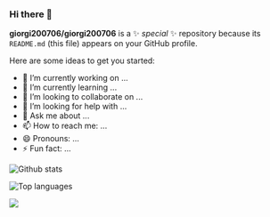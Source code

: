 ### Hi there 👋

**giorgi200706/giorgi200706** is a ✨ _special_ ✨ repository because its `README.md` (this file) appears on your GitHub profile.

Here are some ideas to get you started:

- 🔭 I’m currently working on ...
- 🌱 I’m currently learning ...
- 👯 I’m looking to collaborate on ...
- 🤔 I’m looking for help with ...
- 💬 Ask me about ...
- 📫 How to reach me: ...
- 😄 Pronouns: ...
- ⚡ Fun fact: ...

![Github stats](https://github-readme-stats.vercel.app/api?username=giorgi200706&count_private=true&show_icons=true&theme=radical)

![Top languages](https://github-readme-stats.vercel.app/api/top-langs/?username=giorgi200706&show_icons=true&theme=radical)

![](https://img.shields.io/badge/-C++-#00599C?logo=c++&logoColor=#fff)
